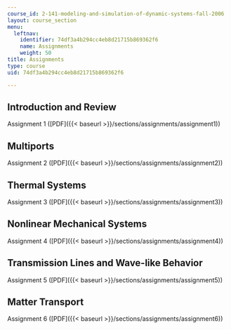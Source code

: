 ```yaml
---
course_id: 2-141-modeling-and-simulation-of-dynamic-systems-fall-2006
layout: course_section
menu:
  leftnav:
    identifier: 74df3a4b294cc4eb8d21715b869362f6
    name: Assignments
    weight: 50
title: Assignments
type: course
uid: 74df3a4b294cc4eb8d21715b869362f6

---
```


Introduction and Review
-----------------------

Assignment 1 ([PDF]({{< baseurl >}}/sections/assignments/assignment1))

Multiports
----------

Assignment 2 ([PDF]({{< baseurl >}}/sections/assignments/assignment2))

Thermal Systems
---------------

Assignment 3 ([PDF]({{< baseurl >}}/sections/assignments/assignment3))

Nonlinear Mechanical Systems
----------------------------

Assignment 4 ([PDF]({{< baseurl >}}/sections/assignments/assignment4))

Transmission Lines and Wave-like Behavior
-----------------------------------------

Assignment 5 ([PDF]({{< baseurl >}}/sections/assignments/assignment5))

Matter Transport
----------------

Assignment 6 ([PDF]({{< baseurl >}}/sections/assignments/assignment6))